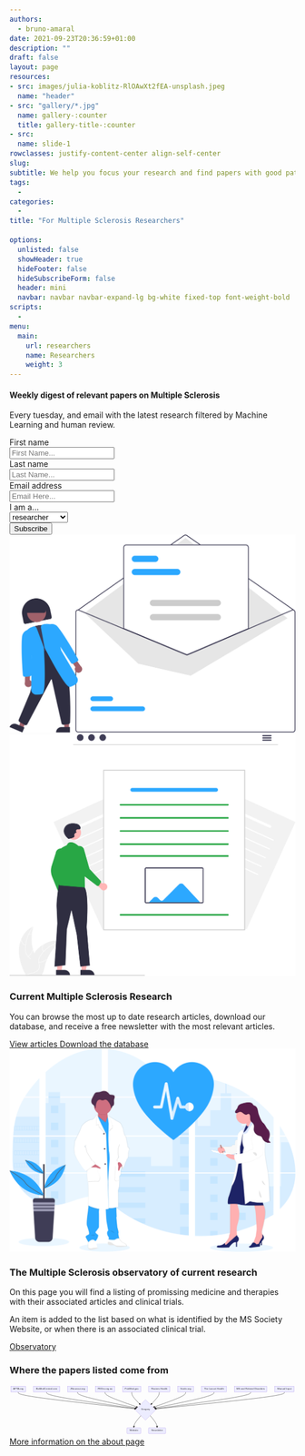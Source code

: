 ```yaml
---
authors:
  - bruno-amaral
date: 2021-09-23T20:36:59+01:00
description: ""
draft: false
layout: page
resources: 
- src: images/julia-koblitz-RlOAwXt2fEA-unsplash.jpeg
  name: "header"
- src: "gallery/*.jpg"
  name: gallery-:counter
  title: gallery-title-:counter
- src:
  name: slide-1
rowclasses: justify-content-center align-self-center
slug:
subtitle: We help you focus your research and find papers with good patient outcomes
tags: 
  - 
categories: 
  - 
title: "For Multiple Sclerosis Researchers"

options:
  unlisted: false
  showHeader: true
  hideFooter: false
  hideSubscribeForm: false
  header: mini
  navbar: navbar navbar-expand-lg bg-white fixed-top font-weight-bold
scripts:
  - 
menu:
  main:
    url: researchers
    name: Researchers
    weight: 3
---
```


</div>

<div class="row justify-content-center align-self-center mb-5 mt-5 p-md-5">
  <div class="col-md-5 col-12 justify-content-center align-self-center ">
    <div class="col-md-12 ml-auto mr-auto">
                <div class="card card-contact card-raised">
                  <form role="form" id="contact-form1" method="post" action="https://api.gregory-ms.com/subscriptions/new/">
                    <div class="card-header text-center px-3">
                      <h4 class="card-title font-weight-bold">Weekly digest of relevant papers on Multiple Sclerosis</h4>
                      <p class="p-3">Every tuesday, and email with the latest research filtered by Machine Learning and human review.</p>
                    </div>
                    <div class="card-body">
                      <div class="row">
                        <div class="col-md-6 pr-2">
                          <label>First name</label>
                          <div class="input-group">
                            <div class="input-group-prepend">
                              <span class="input-group-text pr-2"><i class="now-ui-icons users_circle-08"></i></span>
                            </div>
                            <input type="text" name="first_name" class="form-control" placeholder="First Name..." aria-label="First Name..." autocomplete="given-name">
                          </div>
                        </div>
                        <div class="col-md-6 pl-2">
                          <div class="form-group">
                            <label>Last name</label>
                            <div class="input-group">
                              <div class="input-group-prepend">
                                <span class="input-group-text pr-2"><i class="now-ui-icons text_caps-small"></i></span>
                              </div>
                              <input type="text" name="last_name" class="form-control" placeholder="Last Name..." aria-label="Last Name..." autocomplete="family-name">
                            </div>
                          </div>
                        </div>
                      </div>
                      <div class="form-group">
                        <label>Email address</label>
                        <div class="input-group">
                          <div class="input-group-prepend">
                            <span class="input-group-text pr-2"><i class="now-ui-icons ui-1_email-85"></i></span>
                          </div>
                          <input type="email" name="email" id="email" class="form-control" placeholder="Email Here..." autocomplete="email">
                        </div>
                      </div>
                      <div class="form-group">
                        <label>I am a...</label>
                        <div class="input-group">
                          <select id="profile" name="profile" class="form-control">
                            <option value="researcher">researcher</option>
                            <option value="doctor">doctor</option>
                            <option value="clinical centre">clinical centre</option>
                            <option value="patient">patient</option>
                          </select>
                        </div>
                      </div>
                      <div class="row">
                        <div class="col-md-12 ml-auto mr-auto text-center">
                          <input value="2" name="list" id="list" type="hidden">
                          <button type="submit" class="btn btn-primary btn-round mr-auto ml-auto">Subscribe</button>
                        </div>
                      </div>
                    </div>
                  </form>
                </div>
              </div>
  </div>
  <div class="col-md-5 col-12 justify-content-center align-self-center">
    <img src="images/undraw_subscribe_vspl.svg" class="w-50 align-middle d-none d-md-block ml-auto mr-auto" alt="Email newsletter" loading="lazy"/>
  </div>  
</div>


<div class="row justify-content-center align-self-center mb-5 mt-5 p-md-5 bg-grey">

<div class="col-md-5 col-12 justify-content-center align-self-center align-right">
  <img src="images/undraw_Online_articles_re_yrkj.svg" class="float-right w-75 align-middle d-none d-md-block" alt="medical doctors" loading="lazy"/>
  </div>
  <div class="col-md-5 col-12 justify-content-center align-self-center">
  
  <h3 class="title">Current Multiple Sclerosis Research</h3>
  
  <p class="lead font-weight-normal">You can browse the most up to date research articles, download our database, and receive a free newsletter with the most relevant articles.</p>
      <a href='{{< ref "/articles/_index.md" >}}' class="btn btn-primary btn-round btn-lg font-weight-bold " data-umami-event="click--view-articles-researchers-page">View articles <i class="fas fa-arrow-circle-right"></i></a>
      <a href='{{< ref "/downloads/_index.md" >}}' class="btn btn-success btn-round btn-lg font-weight-bold " data-umami-event="click--downloads-researchers-page">Download the database <i class="fas fa-download"></i></a>
  </div>
</div>



<div class="row justify-content-center align-self-center mb-5 p-md-5">
<div class="col-md-5 col-12 justify-content-center align-self-center align-right ">
  <img src="images/undraw_medicine_b1ol.svg" class="w-50 align-middle d-none d-md-block float-left" alt="medical doctors" loading="lazy" />
  </div>
  <div class="col-md-5 col-12 justify-content-center align-self-center">
  
  <h3 class="title">The Multiple Sclerosis observatory of current research</h3>
  
  <p class="lead font-weight-bold">On this page you will find a listing of promissing medicine and therapies with their associated articles and clinical trials.</p>
  
  <p>An item is added to the list based on what is identified by the MS Society Website, or when there is an associated clinical trial.</p>
  <a href='{{< ref "/observatory/_index.md" >}}' class="btn btn-success btn-round btn-lg font-weight-bold " data-umami-event="click--observatory-researchers-page">Observatory <i class="fas fa-arrow-circle-right"></i></a>
</div>  
</div>

<div class="row justify-content-center align-self-center mb-5 p-md-5">
<div class="col-md-12"><h3 class="title text-center">Where the papers listed come from</h3></div>
<div class="col-md-10 mx-auto">
<svg aria-roledescription="flowchart-v2" role="graphics-document document" viewBox="-8 -8 1887.921875 329.3125" style="max-width: 100%;" xmlns="http://www.w3.org/2000/svg" width="100%" id="graph-div" height="100%" xmlns:xlink="http://www.w3.org/1999/xlink"><style>@import url("https://cdnjs.cloudflare.com/ajax/libs/font-awesome/6.4.0/css/all.min.css");'</style><style>#graph-div{font-family:"trebuchet ms",verdana,arial,sans-serif;font-size:16px;fill:#333;}#graph-div .error-icon{fill:#552222;}#graph-div .error-text{fill:#552222;stroke:#552222;}#graph-div .edge-thickness-normal{stroke-width:2px;}#graph-div .edge-thickness-thick{stroke-width:3.5px;}#graph-div .edge-pattern-solid{stroke-dasharray:0;}#graph-div .edge-pattern-dashed{stroke-dasharray:3;}#graph-div .edge-pattern-dotted{stroke-dasharray:2;}#graph-div .marker{fill:#333333;stroke:#333333;}#graph-div .marker.cross{stroke:#333333;}#graph-div svg{font-family:"trebuchet ms",verdana,arial,sans-serif;font-size:16px;}#graph-div .label{font-family:"trebuchet ms",verdana,arial,sans-serif;color:#333;}#graph-div .cluster-label text{fill:#333;}#graph-div .cluster-label span,#graph-div p{color:#333;}#graph-div .label text,#graph-div span,#graph-div p{fill:#333;color:#333;}#graph-div .node rect,#graph-div .node circle,#graph-div .node ellipse,#graph-div .node polygon,#graph-div .node path{fill:#ECECFF;stroke:#9370DB;stroke-width:1px;}#graph-div .flowchart-label text{text-anchor:middle;}#graph-div .node .label{text-align:center;}#graph-div .node.clickable{cursor:pointer;}#graph-div .arrowheadPath{fill:#333333;}#graph-div .edgePath .path{stroke:#333333;stroke-width:2.0px;}#graph-div .flowchart-link{stroke:#333333;fill:none;}#graph-div .edgeLabel{background-color:#e8e8e8;text-align:center;}#graph-div .edgeLabel rect{opacity:0.5;background-color:#e8e8e8;fill:#e8e8e8;}#graph-div .labelBkg{background-color:rgba(232, 232, 232, 0.5);}#graph-div .cluster rect{fill:#ffffde;stroke:#aaaa33;stroke-width:1px;}#graph-div .cluster text{fill:#333;}#graph-div .cluster span,#graph-div p{color:#333;}#graph-div div.mermaidTooltip{position:absolute;text-align:center;max-width:200px;padding:2px;font-family:"trebuchet ms",verdana,arial,sans-serif;font-size:12px;background:hsl(80, 100%, 96.2745098039%);border:1px solid #aaaa33;border-radius:2px;pointer-events:none;z-index:100;}#graph-div .flowchartTitleText{text-anchor:middle;font-size:18px;fill:#333;}#graph-div :root{--mermaid-font-family:"trebuchet ms",verdana,arial,sans-serif;}</style><g><marker orient="auto" markerHeight="12" markerWidth="12" markerUnits="userSpaceOnUse" refY="5" refX="10" viewBox="0 0 10 10" class="marker flowchart" id="flowchart-pointEnd"><path style="stroke-width: 1; stroke-dasharray: 1, 0;" class="arrowMarkerPath" d="M 0 0 L 10 5 L 0 10 z"></path></marker><marker orient="auto" markerHeight="12" markerWidth="12" markerUnits="userSpaceOnUse" refY="5" refX="0" viewBox="0 0 10 10" class="marker flowchart" id="flowchart-pointStart"><path style="stroke-width: 1; stroke-dasharray: 1, 0;" class="arrowMarkerPath" d="M 0 5 L 10 10 L 10 0 z"></path></marker><marker orient="auto" markerHeight="11" markerWidth="11" markerUnits="userSpaceOnUse" refY="5" refX="11" viewBox="0 0 10 10" class="marker flowchart" id="flowchart-circleEnd"><circle style="stroke-width: 1; stroke-dasharray: 1, 0;" class="arrowMarkerPath" r="5" cy="5" cx="5"></circle></marker><marker orient="auto" markerHeight="11" markerWidth="11" markerUnits="userSpaceOnUse" refY="5" refX="-1" viewBox="0 0 10 10" class="marker flowchart" id="flowchart-circleStart"><circle style="stroke-width: 1; stroke-dasharray: 1, 0;" class="arrowMarkerPath" r="5" cy="5" cx="5"></circle></marker><marker orient="auto" markerHeight="11" markerWidth="11" markerUnits="userSpaceOnUse" refY="5.2" refX="12" viewBox="0 0 11 11" class="marker cross flowchart" id="flowchart-crossEnd"><path style="stroke-width: 2; stroke-dasharray: 1, 0;" class="arrowMarkerPath" d="M 1,1 l 9,9 M 10,1 l -9,9"></path></marker><marker orient="auto" markerHeight="11" markerWidth="11" markerUnits="userSpaceOnUse" refY="5.2" refX="-1" viewBox="0 0 11 11" class="marker cross flowchart" id="flowchart-crossStart"><path style="stroke-width: 2; stroke-dasharray: 1, 0;" class="arrowMarkerPath" d="M 1,1 l 9,9 M 10,1 l -9,9"></path></marker><g class="root"><g class="clusters"></g><g class="edgePaths"><path marker-end="url(#flowchart-pointEnd)" style="fill:none;" class="edge-thickness-normal edge-pattern-solid flowchart-link LS-APTA LE-Gregory" id="L-APTA-Gregory-0" d="M49.58984375,39L49.58984375,43.166666666666664C49.58984375,47.333333333333336,49.58984375,55.666666666666664,179.52351241548354,74.23918289701645C309.45718108096713,92.81169912736623,569.3245184119343,121.62339825473242,699.2581870774178,136.02924781841554L829.1918557429013,150.43509738209863"></path><path marker-end="url(#flowchart-pointEnd)" style="fill:none;" class="edge-thickness-normal edge-pattern-solid flowchart-link LS-BioMedCentral LE-Gregory" id="L-BioMedCentral-Gregory-0" d="M236.8828125,39L236.8828125,43.166666666666664C236.8828125,47.333333333333336,236.8828125,55.666666666666664,335.882451351803,73.95771791903034C434.88209020360597,92.24876917139402,632.8813679072119,120.49753834278802,731.8810067590149,134.62192292848502L830.880645610818,148.74630751418204"></path><path marker-end="url(#flowchart-pointEnd)" style="fill:none;" class="edge-thickness-normal edge-pattern-solid flowchart-link LS-JNeurosci LE-Gregory" id="L-JNeurosci-Gregory-0" d="M441.38671875,39L441.38671875,43.166666666666664C441.38671875,47.333333333333336,441.38671875,55.666666666666664,506.832316305676,73.42777484015734C572.277913861352,91.18888301364802,703.1691089727041,118.37776602729603,768.6147065283799,131.97220753412003L834.0603040840559,145.56664904094404"></path><path marker-end="url(#flowchart-pointEnd)" style="fill:none;" class="edge-thickness-normal edge-pattern-solid flowchart-link LS-PEDro LE-Gregory" id="L-PEDro-Gregory-0" d="M623.01953125,39L623.01953125,43.166666666666664C623.01953125,47.333333333333336,623.01953125,55.666666666666664,659.1695518253985,72.45121640376819C695.3195724007969,89.23576614086971,767.6196135515938,114.47153228173944,803.7696341269924,127.0894153521743L839.9196547023909,139.70729842260917"></path><path marker-end="url(#flowchart-pointEnd)" style="fill:none;" class="edge-thickness-normal edge-pattern-solid flowchart-link LS-PubMed LE-Gregory" id="L-PubMed-Gregory-0" d="M798.7109375,39L798.7109375,43.166666666666664C798.7109375,47.333333333333336,798.7109375,55.666666666666664,808.3623667653541,69.66790667214603C818.0137960307079,83.66914667762539,837.3166545614158,103.3382933552508,846.9680838267699,113.17286669406349L856.6195130921238,123.00744003287619"></path><path marker-end="url(#flowchart-pointEnd)" style="fill:none;" class="edge-thickness-normal edge-pattern-solid flowchart-link LS-Reuters LE-Gregory" id="L-Reuters-Gregory-0" d="M980.54296875,39L980.54296875,43.166666666666664C980.54296875,47.333333333333336,980.54296875,55.666666666666664,971.0582061513127,69.66790667214603C961.5734435526255,83.66914667762539,942.6039183552508,103.3382933552508,933.1191557565635,113.17286669406349L923.6343931578762,123.00744003287619"></path><path marker-end="url(#flowchart-pointEnd)" style="fill:none;" class="edge-thickness-normal edge-pattern-solid flowchart-link LS-Scielo LE-Gregory" id="L-Scielo-Gregory-0" d="M1154.88671875,39L1154.88671875,43.166666666666664C1154.88671875,47.333333333333336,1154.88671875,55.666666666666664,1119.1170241667116,72.44026635421157C1083.347329583423,89.21386604175648,1011.8079404168462,114.42773208351296,976.0382458335579,127.0346651043912L940.2685512502694,139.64159812526944"></path><path marker-end="url(#flowchart-pointEnd)" style="fill:none;" class="edge-thickness-normal edge-pattern-solid flowchart-link LS-TheLancet LE-Gregory" id="L-TheLancet-Gregory-0" d="M1342.046875,39L1342.046875,43.166666666666664C1342.046875,47.333333333333336,1342.046875,55.666666666666664,1276.0861411915305,73.44258650403053C1210.1254073830612,91.21850634139439,1078.2039397661222,118.43701268278875,1012.2432059576527,132.04626585348595L946.2824721491831,145.65551902418312"></path><path marker-end="url(#flowchart-pointEnd)" style="fill:none;" class="edge-thickness-normal edge-pattern-solid flowchart-link LS-MsRelDis LE-Gregory" id="L-MsRelDis-Gregory-0" d="M1583.77734375,39L1583.77734375,43.166666666666664C1583.77734375,47.333333333333336,1583.77734375,55.666666666666664,1478.1170930828375,74.03148110367097C1372.4568424156753,92.39629554067528,1161.1363410813506,120.79259108135057,1055.4760904141883,134.9907388516882L949.8158397470258,149.18888662202585"></path><path marker-end="url(#flowchart-pointEnd)" style="fill:none;" class="edge-thickness-normal edge-pattern-solid flowchart-link LS-Manual LE-Gregory" id="L-Manual-Gregory-0" d="M1806.8203125,39L1806.8203125,43.166666666666664C1806.8203125,47.333333333333336,1806.8203125,55.666666666666664,1664.2795223263336,74.32476972216689C1521.738732152667,92.98287277766711,1236.6571518053343,121.96574555533421,1094.1163616316678,136.4571819441678L951.5755714580013,150.94861833300132"></path><path marker-end="url(#flowchart-pointEnd)" style="fill:none;" class="edge-thickness-normal edge-pattern-solid flowchart-link LS-Gregory LE-Website" id="L-Gregory-Website-0" d="M859.4921631692927,194.1777100442927L851.7359823285773,203.36684170357725C843.9798014878619,212.55597336286178,828.4674398064309,230.9342366814309,820.7112589657154,244.29003500738213C812.955078125,257.6458333333333,812.955078125,265.9791666666667,812.955078125,270.1458333333333L812.955078125,274.3125"></path><path marker-end="url(#flowchart-pointEnd)" style="fill:none;" class="edge-thickness-normal edge-pattern-solid flowchart-link LS-Gregory LE-Newsletter" id="L-Gregory-Newsletter-0" d="M920.7617430807073,194.1777100442927L928.3512572547561,203.36684170357725C935.9407714288049,212.55597336286178,951.1197997769024,230.9342366814309,958.7093139509512,244.29003500738213C966.298828125,257.6458333333333,966.298828125,265.9791666666667,966.298828125,270.1458333333333L966.298828125,274.3125"></path></g><g class="edgeLabels"><g class="edgeLabel"><g transform="translate(0, 0)" class="label"><foreignObject height="0" width="0"><div style="display: inline-block; white-space: nowrap;" xmlns="http://www.w3.org/1999/xhtml"><span class="edgeLabel"></span></div></foreignObject></g></g><g class="edgeLabel"><g transform="translate(0, 0)" class="label"><foreignObject height="0" width="0"><div style="display: inline-block; white-space: nowrap;" xmlns="http://www.w3.org/1999/xhtml"><span class="edgeLabel"></span></div></foreignObject></g></g><g class="edgeLabel"><g transform="translate(0, 0)" class="label"><foreignObject height="0" width="0"><div style="display: inline-block; white-space: nowrap;" xmlns="http://www.w3.org/1999/xhtml"><span class="edgeLabel"></span></div></foreignObject></g></g><g class="edgeLabel"><g transform="translate(0, 0)" class="label"><foreignObject height="0" width="0"><div style="display: inline-block; white-space: nowrap;" xmlns="http://www.w3.org/1999/xhtml"><span class="edgeLabel"></span></div></foreignObject></g></g><g class="edgeLabel"><g transform="translate(0, 0)" class="label"><foreignObject height="0" width="0"><div style="display: inline-block; white-space: nowrap;" xmlns="http://www.w3.org/1999/xhtml"><span class="edgeLabel"></span></div></foreignObject></g></g><g class="edgeLabel"><g transform="translate(0, 0)" class="label"><foreignObject height="0" width="0"><div style="display: inline-block; white-space: nowrap;" xmlns="http://www.w3.org/1999/xhtml"><span class="edgeLabel"></span></div></foreignObject></g></g><g class="edgeLabel"><g transform="translate(0, 0)" class="label"><foreignObject height="0" width="0"><div style="display: inline-block; white-space: nowrap;" xmlns="http://www.w3.org/1999/xhtml"><span class="edgeLabel"></span></div></foreignObject></g></g><g class="edgeLabel"><g transform="translate(0, 0)" class="label"><foreignObject height="0" width="0"><div style="display: inline-block; white-space: nowrap;" xmlns="http://www.w3.org/1999/xhtml"><span class="edgeLabel"></span></div></foreignObject></g></g><g class="edgeLabel"><g transform="translate(0, 0)" class="label"><foreignObject height="0" width="0"><div style="display: inline-block; white-space: nowrap;" xmlns="http://www.w3.org/1999/xhtml"><span class="edgeLabel"></span></div></foreignObject></g></g><g class="edgeLabel"><g transform="translate(0, 0)" class="label"><foreignObject height="0" width="0"><div style="display: inline-block; white-space: nowrap;" xmlns="http://www.w3.org/1999/xhtml"><span class="edgeLabel"></span></div></foreignObject></g></g><g class="edgeLabel"><g transform="translate(0, 0)" class="label"><foreignObject height="0" width="0"><div style="display: inline-block; white-space: nowrap;" xmlns="http://www.w3.org/1999/xhtml"><span class="edgeLabel"></span></div></foreignObject></g></g><g class="edgeLabel"><g transform="translate(0, 0)" class="label"><foreignObject height="0" width="0"><div style="display: inline-block; white-space: nowrap;" xmlns="http://www.w3.org/1999/xhtml"><span class="edgeLabel"></span></div></foreignObject></g></g></g><g class="nodes"><g transform="translate(49.58984375, 19.5)" id="flowchart-APTA-186" class="node default default flowchart-label"><rect height="39" width="99.1796875" y="-19.5" x="-49.58984375" ry="0" rx="0" style="" class="basic label-container"></rect><g transform="translate(-42.08984375, -12)" style="" class="label"><rect></rect><foreignObject height="24" width="84.1796875"><div style="display: inline-block; white-space: nowrap;" xmlns="http://www.w3.org/1999/xhtml"><span class="nodeLabel"><i class="fa fa-newspaper"></i> APTA.org</span></div></foreignObject></g></g><g transform="translate(889.626953125, 156.65625)" id="flowchart-Gregory-187" class="node default default flowchart-label"><polygon style="" transform="translate(-67.65625,67.65625)" class="label-container" points="67.65625,0 135.3125,-67.65625 67.65625,-135.3125 0,-67.65625"></polygon><g transform="translate(-40.65625, -12)" style="" class="label"><rect></rect><foreignObject height="24" width="81.3125"><div style="display: inline-block; white-space: nowrap;" xmlns="http://www.w3.org/1999/xhtml"><span class="nodeLabel"><i class="fa fa-robot"></i> Gregory</span></div></foreignObject></g></g><g transform="translate(236.8828125, 19.5)" id="flowchart-BioMedCentral-188" class="node default default flowchart-label"><rect height="39" width="175.40625" y="-19.5" x="-87.703125" ry="0" rx="0" style="" class="basic label-container"></rect><g transform="translate(-80.203125, -12)" style="" class="label"><rect></rect><foreignObject height="24" width="160.40625"><div style="display: inline-block; white-space: nowrap;" xmlns="http://www.w3.org/1999/xhtml"><span class="nodeLabel"><i class="fa fa-newspaper"></i> BioMedCentral.com</span></div></foreignObject></g></g><g transform="translate(441.38671875, 19.5)" id="flowchart-JNeurosci-190" class="node default default flowchart-label"><rect height="39" width="133.6015625" y="-19.5" x="-66.80078125" ry="0" rx="0" style="" class="basic label-container"></rect><g transform="translate(-59.30078125, -12)" style="" class="label"><rect></rect><foreignObject height="24" width="118.6015625"><div style="display: inline-block; white-space: nowrap;" xmlns="http://www.w3.org/1999/xhtml"><span class="nodeLabel"><i class="fa fa-newspaper"></i> JNeurosci.org</span></div></foreignObject></g></g><g transform="translate(623.01953125, 19.5)" id="flowchart-PEDro-192" class="node default default flowchart-label"><rect height="39" width="129.6640625" y="-19.5" x="-64.83203125" ry="0" rx="0" style="" class="basic label-container"></rect><g transform="translate(-57.33203125, -12)" style="" class="label"><rect></rect><foreignObject height="24" width="114.6640625"><div style="display: inline-block; white-space: nowrap;" xmlns="http://www.w3.org/1999/xhtml"><span class="nodeLabel"><i class="fa fa-newspaper"></i> PEDro.org.au</span></div></foreignObject></g></g><g transform="translate(798.7109375, 19.5)" id="flowchart-PubMed-194" class="node default default flowchart-label"><rect height="39" width="121.71875" y="-19.5" x="-60.859375" ry="0" rx="0" style="" class="basic label-container"></rect><g transform="translate(-53.359375, -12)" style="" class="label"><rect></rect><foreignObject height="24" width="106.71875"><div style="display: inline-block; white-space: nowrap;" xmlns="http://www.w3.org/1999/xhtml"><span class="nodeLabel"><i class="fa fa-newspaper"></i> PubMed.gov</span></div></foreignObject></g></g><g transform="translate(980.54296875, 19.5)" id="flowchart-Reuters-196" class="node default default flowchart-label"><rect height="39" width="141.9453125" y="-19.5" x="-70.97265625" ry="0" rx="0" style="" class="basic label-container"></rect><g transform="translate(-63.47265625, -12)" style="" class="label"><rect></rect><foreignObject height="24" width="126.9453125"><div style="display: inline-block; white-space: nowrap;" xmlns="http://www.w3.org/1999/xhtml"><span class="nodeLabel"><i class="fa fa-newspaper"></i> Reuters Health</span></div></foreignObject></g></g><g transform="translate(1154.88671875, 19.5)" id="flowchart-Scielo-198" class="node default default flowchart-label"><rect height="39" width="106.7421875" y="-19.5" x="-53.37109375" ry="0" rx="0" style="" class="basic label-container"></rect><g transform="translate(-45.87109375, -12)" style="" class="label"><rect></rect><foreignObject height="24" width="91.7421875"><div style="display: inline-block; white-space: nowrap;" xmlns="http://www.w3.org/1999/xhtml"><span class="nodeLabel"><i class="fa fa-newspaper"></i> Scielo.org</span></div></foreignObject></g></g><g transform="translate(1342.046875, 19.5)" id="flowchart-TheLancet-200" class="node default default flowchart-label"><rect height="39" width="167.578125" y="-19.5" x="-83.7890625" ry="0" rx="0" style="" class="basic label-container"></rect><g transform="translate(-76.2890625, -12)" style="" class="label"><rect></rect><foreignObject height="24" width="152.578125"><div style="display: inline-block; white-space: nowrap;" xmlns="http://www.w3.org/1999/xhtml"><span class="nodeLabel"><i class="fa fa-newspaper"></i> The Lancet Health</span></div></foreignObject></g></g><g transform="translate(1583.77734375, 19.5)" id="flowchart-MsRelDis-202" class="node default default flowchart-label"><rect height="39" width="215.8828125" y="-19.5" x="-107.94140625" ry="0" rx="0" style="" class="basic label-container"></rect><g transform="translate(-100.44140625, -12)" style="" class="label"><rect></rect><foreignObject height="24" width="200.8828125"><div style="display: inline-block; white-space: nowrap;" xmlns="http://www.w3.org/1999/xhtml"><span class="nodeLabel"><i class="fa fa-newspaper"></i> MS and Related Disorders</span></div></foreignObject></g></g><g transform="translate(1806.8203125, 19.5)" id="flowchart-Manual-204" class="node default default flowchart-label"><rect height="39" width="130.203125" y="-19.5" x="-65.1015625" ry="0" rx="0" style="" class="basic label-container"></rect><g transform="translate(-57.6015625, -12)" style="" class="label"><rect></rect><foreignObject height="24" width="115.203125"><div style="display: inline-block; white-space: nowrap;" xmlns="http://www.w3.org/1999/xhtml"><span class="nodeLabel"><i class="fa fa-keyboard"></i> Manual Input</span></div></foreignObject></g></g><g transform="translate(812.955078125, 293.8125)" id="flowchart-Website-207" class="node default default flowchart-label"><rect height="39" width="92.46875" y="-19.5" x="-46.234375" ry="5" rx="5" style="" class="basic label-container"></rect><g transform="translate(-38.734375, -12)" style="" class="label"><rect></rect><foreignObject height="24" width="77.46875"><div style="display: inline-block; white-space: nowrap;" xmlns="http://www.w3.org/1999/xhtml"><span class="nodeLabel"><i class="fa fa-globe"></i> Website</span></div></foreignObject></g></g><g transform="translate(966.298828125, 293.8125)" id="flowchart-Newsletter-209" class="node default default flowchart-label"><rect height="39" width="114.21875" y="-19.5" x="-57.109375" ry="5" rx="5" style="" class="basic label-container"></rect><g transform="translate(-49.609375, -12)" style="" class="label"><rect></rect><foreignObject height="24" width="99.21875"><div style="display: inline-block; white-space: nowrap;" xmlns="http://www.w3.org/1999/xhtml"><span class="nodeLabel"><i class="fa fa-envelope"></i> Newsletter</span></div></foreignObject></g></g></g></g></g></svg>
</div>
<div class="col-md-12 text-center">
  <a href='{{< ref "/about/index.md" >}}' class="btn btn-primary btn-round btn-lg font-weight-bold " data-umami-event="click--more-info-on-sources-researchers-page">More information on the about page <i class="fas fa-arrow-circle-right"></i></a>
</div>
</div>
